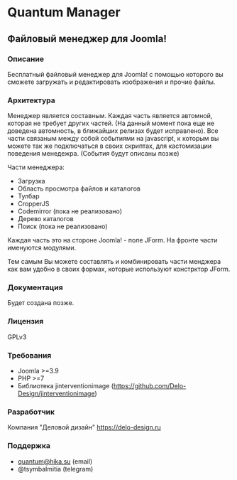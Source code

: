 # Quantum Manager
## Файловый менеджер для Joomla!
### Описание
Бесплатный файловый менеджер для Joomla! с помощью которого вы сможете загружать и редактировать изображения и прочие файлы.

### Архитектура
Менеджер является составным. Каждая часть является автомной, которая не требует других частей. (На данный момент пока еще не доведена автомность, в ближайших релизах будет исправлено).
Все части связаным между собой событиями на javascript, к которым вы можете так же подключаться в своих скриптах, для кастомизации поведения менедежра. (События будут описаны позже)

Части менеджера:
- Загрузка
- Область просмотра файлов и каталогов
- Тулбар
- CropperJS
- Codemirror (пока не реализовано)
- Дерево каталогов
- Поиск (пока не реализовано)

Каждая часть это на стороне Joomla! - поле JForm. На фронте части именуются модулями.

Тем самым Вы можете составлять и комбинировать части менджера как вам удобно в своих формах, которые используют констрктор JForm.

### Документация
Будет создана позже.

### Лицензия
GPLv3

### Требования
- Joomla >=3.9
- PHP >=7
- Библиотека jinterventionimage (https://github.com/Delo-Design/jinterventionimage)

### Разработчик
Компания "Деловой дизайн" https://delo-design.ru

### Поддержка
- quantum@hika.su (email)
- @tsymbalmitia (telegram)
